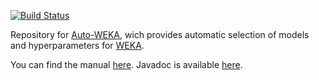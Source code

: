 [![Build Status](https://travis-ci.org/automl/autoweka.svg?branch=master)](https://travis-ci.org/automl/autoweka)

Repository for [Auto-WEKA](http://www.cs.ubc.ca/labs/beta/Projects/autoweka/),
wich provides automatic selection of models and hyperparameters for
[WEKA](http://www.cs.waikato.ac.nz/ml/weka/).

You can find the manual [here](http://www.cs.ubc.ca/labs/beta/Projects/autoweka/manual.pdf). Javadoc is available [here](https://automl.github.io/autoweka/).

